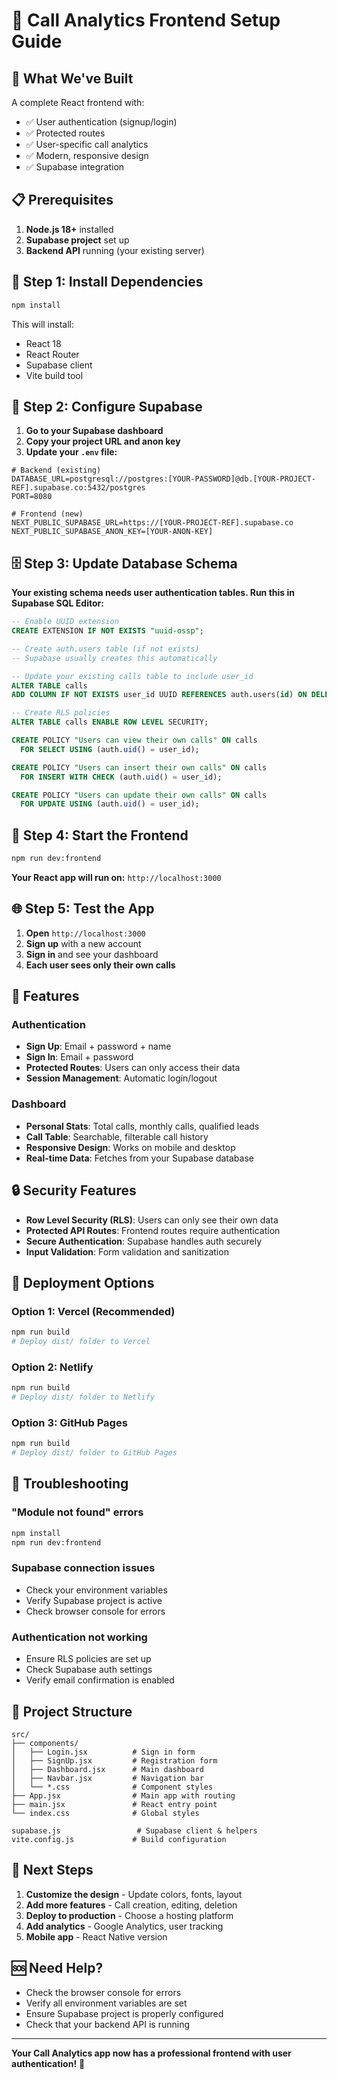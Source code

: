 # 🚀 Call Analytics Frontend Setup Guide

## 🎯 What We've Built

A complete React frontend with:
- ✅ User authentication (signup/login)
- ✅ Protected routes
- ✅ User-specific call analytics
- ✅ Modern, responsive design
- ✅ Supabase integration

## 📋 Prerequisites

1. **Node.js 18+** installed
2. **Supabase project** set up
3. **Backend API** running (your existing server)

## 🔧 Step 1: Install Dependencies

```bash
npm install
```

This will install:
- React 18
- React Router
- Supabase client
- Vite build tool

## 🔑 Step 2: Configure Supabase

1. **Go to your Supabase dashboard**
2. **Copy your project URL and anon key**
3. **Update your `.env` file:**

```env
# Backend (existing)
DATABASE_URL=postgresql://postgres:[YOUR-PASSWORD]@db.[YOUR-PROJECT-REF].supabase.co:5432/postgres
PORT=8080

# Frontend (new)
NEXT_PUBLIC_SUPABASE_URL=https://[YOUR-PROJECT-REF].supabase.co
NEXT_PUBLIC_SUPABASE_ANON_KEY=[YOUR-ANON-KEY]
```

## 🗄️ Step 3: Update Database Schema

**Your existing schema needs user authentication tables. Run this in Supabase SQL Editor:**

```sql
-- Enable UUID extension
CREATE EXTENSION IF NOT EXISTS "uuid-ossp";

-- Create auth.users table (if not exists)
-- Supabase usually creates this automatically

-- Update your existing calls table to include user_id
ALTER TABLE calls 
ADD COLUMN IF NOT EXISTS user_id UUID REFERENCES auth.users(id) ON DELETE CASCADE;

-- Create RLS policies
ALTER TABLE calls ENABLE ROW LEVEL SECURITY;

CREATE POLICY "Users can view their own calls" ON calls
  FOR SELECT USING (auth.uid() = user_id);

CREATE POLICY "Users can insert their own calls" ON calls
  FOR INSERT WITH CHECK (auth.uid() = user_id);

CREATE POLICY "Users can update their own calls" ON calls
  FOR UPDATE USING (auth.uid() = user_id);
```

## 🚀 Step 4: Start the Frontend

```bash
npm run dev:frontend
```

**Your React app will run on:** `http://localhost:3000`

## 🌐 Step 5: Test the App

1. **Open** `http://localhost:3000`
2. **Sign up** with a new account
3. **Sign in** and see your dashboard
4. **Each user sees only their own calls**

## 📱 Features

### Authentication
- **Sign Up**: Email + password + name
- **Sign In**: Email + password
- **Protected Routes**: Users can only access their data
- **Session Management**: Automatic login/logout

### Dashboard
- **Personal Stats**: Total calls, monthly calls, qualified leads
- **Call Table**: Searchable, filterable call history
- **Responsive Design**: Works on mobile and desktop
- **Real-time Data**: Fetches from your Supabase database

## 🔒 Security Features

- **Row Level Security (RLS)**: Users can only see their own data
- **Protected API Routes**: Frontend routes require authentication
- **Secure Authentication**: Supabase handles auth securely
- **Input Validation**: Form validation and sanitization

## 🚀 Deployment Options

### Option 1: Vercel (Recommended)
```bash
npm run build
# Deploy dist/ folder to Vercel
```

### Option 2: Netlify
```bash
npm run build
# Deploy dist/ folder to Netlify
```

### Option 3: GitHub Pages
```bash
npm run build
# Deploy dist/ folder to GitHub Pages
```

## 🐛 Troubleshooting

### "Module not found" errors
```bash
npm install
npm run dev:frontend
```

### Supabase connection issues
- Check your environment variables
- Verify Supabase project is active
- Check browser console for errors

### Authentication not working
- Ensure RLS policies are set up
- Check Supabase auth settings
- Verify email confirmation is enabled

## 📁 Project Structure

```
src/
├── components/
│   ├── Login.jsx          # Sign in form
│   ├── SignUp.jsx         # Registration form
│   ├── Dashboard.jsx      # Main dashboard
│   ├── Navbar.jsx         # Navigation bar
│   └── *.css              # Component styles
├── App.jsx                # Main app with routing
├── main.jsx               # React entry point
└── index.css              # Global styles

supabase.js                 # Supabase client & helpers
vite.config.js             # Build configuration
```

## 🎉 Next Steps

1. **Customize the design** - Update colors, fonts, layout
2. **Add more features** - Call creation, editing, deletion
3. **Deploy to production** - Choose a hosting platform
4. **Add analytics** - Google Analytics, user tracking
5. **Mobile app** - React Native version

## 🆘 Need Help?

- Check the browser console for errors
- Verify all environment variables are set
- Ensure Supabase project is properly configured
- Check that your backend API is running

---

**Your Call Analytics app now has a professional frontend with user authentication!** 🚀
